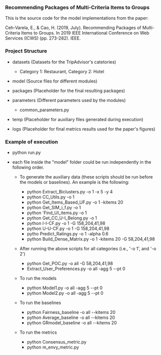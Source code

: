 ### Recommending Packages of Multi-Criteria Items to Groups

This is the source code for the model implementations from the paper:

Ceh-Varela, E., & Cao, H. (2019, July). Recommending Packages of Multi-Criteria Items to Groups. In 2019 IEEE International Conference on Web Services (ICWS) (pp. 273-282). IEEE.

### Project Structure
+ datasets (Datasets for the TripAdvisor's catetories)
    
    +  Category 1: Restaurant, Category 2: Hotel
 
+ model (Source files for different modules)

+ packages (Placeholder for the final resulting packages)

+ parameters (Different parameters used by the modules)
    + common_parameters.py

+ temp (Placeholder for auxiliary files generated during execution)

+ logs (Placeholder for final metrics results used for the paper's figures)

### Example of execution

+  python run.py

+ each file inside the "model" folder could be run independently in the following order.

    + To generate the auxiliary data (these scripts should be run before the models or baselines).
    An example is the following:
    
        + python Extract_Biclusters.py -o 1 -x 5 -y 4
        + python CC_Utils.py -o 1
        + python Get_Items_Based_UF.py -o 1 -kitems 20
        + python Get_SIM_i_f.py -o 1
        + python 'Find_UI_items.py -o 1
        + python Get_CC_U-I_Belong.py -o 1
        + python I-I-CF.py -o 1 -G 158,204,41,98
        + python U-U-CF.py -o 1 -G 158,204,41,98
        + pytho Predict_Ratings.py -o 1 -alpha 0.6
        + python Build_Dense_Matrix.py -o 1 -kitems 20 -G 58,204,41,98
        
    + After running the above scripts for all categories (i.e., '-o 1', and '-o 2')
        + python Get_POC.py -o all -G 58,204,41,98
        + Extract_User_Preferences.py -o all -agg 5 --pt 0
        
    + To run the models
        + python Model1.py -o all -agg 5 --pt 0
        + python Model2.py -o all -agg 5 --pt 0
        
    + To run the baselines
        + python Fairness_baseline -o all --kitems 20
        + python Average_baseline -o all --kitems 20
        + python GRmodel_baseline -o all --kitems 20
        
    + To run the metrics
        + python Consensus_metric.py
        + python m_envy_metric.py
        
